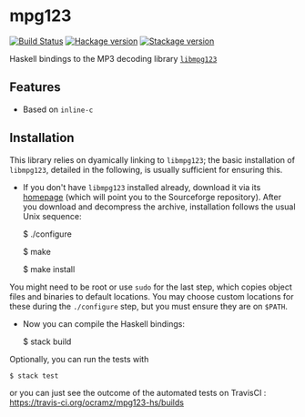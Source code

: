 # mpg123

[![Build Status](https://travis-ci.org/ocramz/mpg123-hs.png)](https://travis-ci.org/ocramz/mpg123-hs) [![Hackage version](https://img.shields.io/hackage/v/mpg123.svg?label=Hackage)](https://hackage.haskell.org/package/mpg123) [![Stackage version](https://www.stackage.org/package/mpg123/badge/lts?label=Stackage)](https://www.stackage.org/package/mpg123)

Haskell bindings to the MP3 decoding library [`libmpg123`](https://mpg123.de)


## Features

- Based on `inline-c`


## Installation

This library relies on dyamically linking to `libmpg123`; the basic installation of `libmpg123`, detailed in the following, is usually sufficient for ensuring this.

* If you don't have `libmpg123` installed already, download it via its [homepage](https://www.mpg123.de/download.shtml) (which will point you to the Sourceforge repository). After you download and decompress the archive, installation follows the usual Unix sequence:

    $ ./configure

    $ make

    $ make install

You might need to be root or use `sudo` for the last step, which copies object files and binaries to default locations. You may choose custom locations for these during the `./configure` step, but you must ensure they are on `$PATH`.

* Now you can compile the Haskell bindings:

    $ stack build

Optionally, you can run the tests with

    $ stack test

or you can just see the outcome of the automated tests on TravisCI : https://travis-ci.org/ocramz/mpg123-hs/builds 